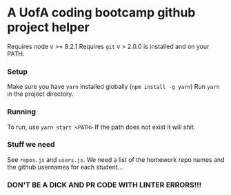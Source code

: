 # A UofA coding bootcamp github project helper

Requires node v >= 8.2.1
Requires `git` v > 2.0.0 is installed and on your PATH.

### Setup

Make sure you have `yarn` installed globally (`npm install -g yarn`)
Run `yarn` in the project directory.

### Running

To run, use `yarn start <PATH>`
If the path does not exist it will shit.

### Stuff we need

See `repos.js` and `users.js`. We need a list of the homework repo names and the github usernames
for each student...

### DON'T BE A DICK AND PR CODE WITH LINTER ERRORS!!!